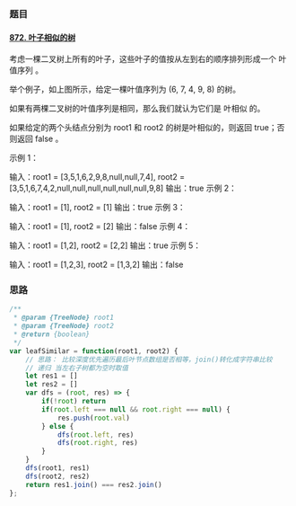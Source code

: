 ### 题目

#### [872. 叶子相似的树](https://leetcode-cn.com/problems/leaf-similar-trees/)

考虑一棵二叉树上所有的叶子，这些叶子的值按从左到右的顺序排列形成一个 叶值序列 。

举个例子，如上图所示，给定一棵叶值序列为 (6, 7, 4, 9, 8) 的树。

如果有两棵二叉树的叶值序列是相同，那么我们就认为它们是 叶相似 的。

如果给定的两个头结点分别为 root1 和 root2 的树是叶相似的，则返回 true；否则返回 false 。

示例 1：

输入：root1 = [3,5,1,6,2,9,8,null,null,7,4], root2 = [3,5,1,6,7,4,2,null,null,null,null,null,null,9,8]
输出：true
示例 2：

输入：root1 = [1], root2 = [1]
输出：true
示例 3：

输入：root1 = [1], root2 = [2]
输出：false
示例 4：

输入：root1 = [1,2], root2 = [2,2]
输出：true
示例 5：

输入：root1 = [1,2,3], root2 = [1,3,2]
输出：false

### 思路

```javascript
/**
 * @param {TreeNode} root1
 * @param {TreeNode} root2
 * @return {boolean}
 */
var leafSimilar = function(root1, root2) {
    // 思路： 比较深度优先遍历最后叶节点数组是否相等，join()转化成字符串比较
    // 递归 当左右子树都为空时取值
    let res1 = []
    let res2 = []
    var dfs = (root, res) => {
        if(!root) return
        if(root.left === null && root.right === null) {
            res.push(root.val)
        } else {
            dfs(root.left, res)
            dfs(root.right, res)
        }
    }
    dfs(root1, res1)
    dfs(root2, res2)
    return res1.join() === res2.join()
};
```

